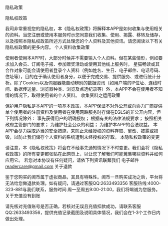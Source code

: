 隐私政策

隐私权政策

我司非常重视您的隐私权，本《隐私权政策》将解释本APP是如何收集与使用相关的资料。当您注册或使用本服务时示您同意我们收集、使用、揭露、移转及储存，以及按照本隐私权政策所述方式处理您的个人资料及其他资讯。请您阅读以下有关隐私权政策的更多内容。
个人资料收集政策

使用者使用本APP时，大部分时候并不需要输入个人资料。但在某些情形，例如要求加入会员、订阅电子报、参加赠奖活动或使用其他线上服务时， 星猫畅读或其合作对象可能会请使用者登录个人资料（例如姓名、生日、电子邮件、电话号码、住址等），目的在于确认使用者身分，以便于完成交易、提供服务、或进行统计分析。除了Cookies以及伺服器能自动辨别的数据资讯（如用户端的IP位址、连线时间、数据传送量、浏览器种类、浏览及点选纪录等）外，本APP不会在使用者不知情的情况下，取得使用者的个人资料。
收集资料之运用政策

保护用户隐私是本APP的一项基本政策，本APP保证不对外公开或向协力厂商提供单个使用者的注册资料及使用者在使用网路服务时存储在EGLS的非公开内容，但下列情况除外： 
事先获得用户的明确授权； 
根据有关的法律法规要求； 
按照相关政府主管部门的要求； 
为维护社会公众的利益； 
为维护本APP的合法权益。 
本APP会尽力採取适当的安全措施，来防止未经授权的资料存取、窜改、披露或损毁，以防止我们储存个人资料的系统遭到未经授权的存取。
本隐私权政策的变更

请注意，本《隐私权政策》将会在不经事先通知情况下不时变更。我们会将《隐私权政策》的所有变更都张贴在此网页上，以让您了解我们可能蒐集哪些资料并如何应用它。 
若您对本协议有任何疑问，请依下列资讯联繫我们 
电子邮件 readercare@gmail.com
关于退款

鉴于您购买的阅币属于虚拟商品，其具有特殊性。阅币一旦购买成功之后，平台将无法给您做退款处理。如有疑问，请通过客服QQ:2633493356 客服热线:4000-323-881与我们联系，服务时间:周一至周五9:00-21:00，我们将竭诚为您服务。
关于充值没有到账

请先核对充值账号是否正确，若核对无误且充值扣款成功，请联系客服QQ:2633493356，提供充值记录截图及说明具体情况，我们会在1-3个工作日内做出处理。
